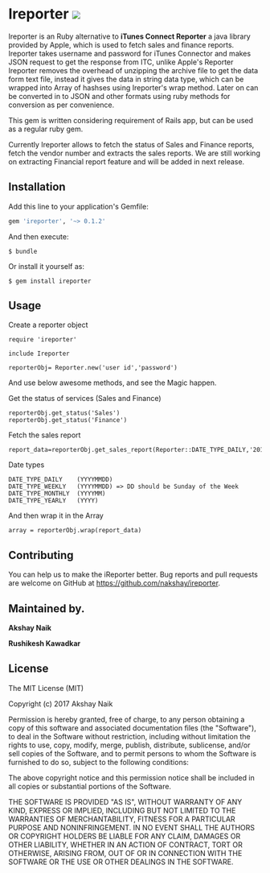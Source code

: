 # Ireporter ![](http://ruby-gem-downloads-badge.herokuapp.com/ireporter?type=total)

Ireporter is an Ruby alternative to  **iTunes Connect Reporter** a java library provided by Apple, which is used to fetch sales and finance reports.
Ireporter takes username and password for iTunes Connector and makes JSON request to get the response from ITC, unlike Apple's Reporter Ireporter removes the overhead of unzipping the archive file to get the data form text file, instead it gives the data in string data type, which can be wrapped into Array of hashses using Ireporter's wrap method. Later on can be converted in to JSON and other formats using ruby methods for conversion as per convenience.

This gem is written considering requirement of Rails app, but can be used as a regular ruby gem.


Currently Ireporter allows to fetch the status of Sales and Finance reports, fetch the vendor number and extracts the sales reports.
We are still working on extracting Financial report feature and will be added in next release.



## Installation

Add this line to your application's Gemfile:

```ruby
gem 'ireporter', '~> 0.1.2'
```

And then execute:

    $ bundle

Or install it yourself as:

    $ gem install ireporter

## Usage

Create a reporter object

```
require 'ireporter'

include Ireporter 

reporterObj= Reporter.new('user id','password')

```

And use below awesome methods, and see the Magic happen.

Get the status of services (Sales and Finance) 

```
reporterObj.get_status('Sales')
reporterObj.get_status('Finance')

```

Fetch the sales report

```
report_data=reporterObj.get_sales_report(Reporter::DATE_TYPE_DAILY,'20160818')
```

Date types 

```
DATE_TYPE_DAILY    (YYYYMMDD)
DATE_TYPE_WEEKLY   (YYYYMMDD) => DD should be Sunday of the Week
DATE_TYPE_MONTHLY  (YYYYMM)
DATE_TYPE_YEARLY   (YYYY)

```

And then wrap it in the Array

```
array = reporterObj.wrap(report_data)
```

## Contributing

You can help us to make the iReporter better.
Bug reports and pull requests are welcome on GitHub at https://github.com/nakshay/ireporter. 


## Maintained by. 

**Akshay Naik**

**Rushikesh Kawadkar**


## License

The MIT License (MIT)

Copyright (c) 2017 Akshay Naik

Permission is hereby granted, free of charge, to any person obtaining a copy
of this software and associated documentation files (the "Software"), to deal
in the Software without restriction, including without limitation the rights
to use, copy, modify, merge, publish, distribute, sublicense, and/or sell
copies of the Software, and to permit persons to whom the Software is
furnished to do so, subject to the following conditions:

The above copyright notice and this permission notice shall be included in
all copies or substantial portions of the Software.

THE SOFTWARE IS PROVIDED "AS IS", WITHOUT WARRANTY OF ANY KIND, EXPRESS OR
IMPLIED, INCLUDING BUT NOT LIMITED TO THE WARRANTIES OF MERCHANTABILITY,
FITNESS FOR A PARTICULAR PURPOSE AND NONINFRINGEMENT. IN NO EVENT SHALL THE
AUTHORS OR COPYRIGHT HOLDERS BE LIABLE FOR ANY CLAIM, DAMAGES OR OTHER
LIABILITY, WHETHER IN AN ACTION OF CONTRACT, TORT OR OTHERWISE, ARISING FROM,
OUT OF OR IN CONNECTION WITH THE SOFTWARE OR THE USE OR OTHER DEALINGS IN
THE SOFTWARE.

